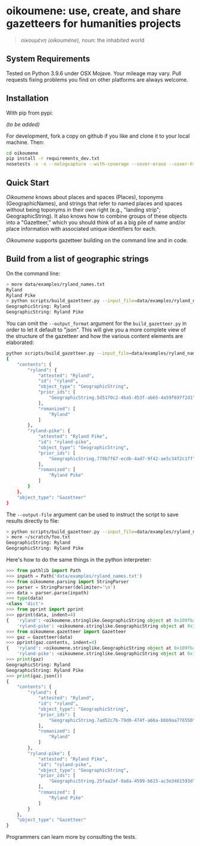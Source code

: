 # oikoumene: use, create, and share gazetteers for humanities projects

> *οἰκουμένη (oikouméne),* noun: the inhabited world


## System Requirements

Tested on Python 3.9.6 under OSX Mojave. Your mileage may vary. Pull requests fixing problems you find on other platforms are always welcome.

## Installation

With pip from pypi:

*(to be added)*

For development, fork a copy on github if you like and clone it to your local machine. Then:

```bash
cd oikoumene
pip install -r requirements_dev.txt
nosetests -x -s --nologcapture --with-coverage --cover-erase --cover-html --cover-html-dir=cover --cover-package=oikoumene
```

## Quick Start

*Oikoumene* knows about places and spaces (Places), toponyms (GeographicNames), and strings that refer to named places and spaces without being toponyms in their own right (e.g., "landing strip"; GeographicString). It also knows how to combine groups of these objects into a "Gazetteer," which you should think of as a big pile of name and/or place information with associated unique identifiers for each.

*Oikoumene* supports gazetteer building on the command line and in code.

## Build from a list of geographic strings

On the command line:

```bash
> more data/examples/ryland_names.txt 
Ryland
Ryland Pike
> python scripts/build_gazetteer.py --input_file=data/examples/ryland_names.txt --input_format=txt --output_format=txt
GeographicString: Ryland
GeographicString: Ryland Pike
```

You can omit the ```--output_format``` argument for the ```build_gazetteer.py``` in order to let it default to "json". This will give you a more complete view of the structure of the gazetteer and how the various content elements are elaborated:

```bash
python scripts/build_gazetteer.py --input_file=data/examples/ryland_names.txt --input_format=txt
{
    "contents": {
        "ryland": {
            "attested": "Ryland",
            "id": "ryland",
            "object_type": "GeographicString",
            "prior_ids": [
                "GeographicString.5d5170c2-4ba5-453f-ab65-4a59f697f2d1"
            ],
            "romanized": [
                "Ryland"
            ]
        },
        "ryland-pike": {
            "attested": "Ryland Pike",
            "id": "ryland-pike",
            "object_type": "GeographicString",
            "prior_ids": [
                "GeographicString.779b7f67-ecdb-4ad7-9f42-ae5c34f2c1ff"
            ],
            "romanized": [
                "Ryland Pike"
            ]
        }
    },
    "object_type": "Gazetteer"
}
```

The ```--output-file``` argument can be used to instruct the script to save results directly to file:

```bash
> python scripts/build_gazetteer.py --input_file=data/examples/ryland_names.txt --input_format=txt --output_format=txt --output_file=~/scratch/foo.txt
> more ~/scratch/foo.txt 
GeographicString: Ryland
GeographicString: Ryland Pike
```

Here's how to do the same things in the python interpreter:

```python
>>> from pathlib import Path
>>> inpath = Path('data/examples/ryland_names.txt')
>>> from oikoumene.parsing import StringParser
>>> parser = StringParser(delimiter='\n')
>>> data = parser.parse(inpath)
>>> type(data)
<class 'dict'>
>>> from pprint import pprint
>>> pprint(data, indent=4)
{   'ryland': <oikoumene.stringlike.GeographicString object at 0x109fba2b0>,
    'ryland-pike': <oikoumene.stringlike.GeographicString object at 0x109f9fee0>}
>>> from oikoumene.gazetteer import Gazetteer
>>> gaz = Gazetteer(data)
>>> pprint(gaz.contents, indent=4)
{   'ryland': <oikoumene.stringlike.GeographicString object at 0x109fba2b0>,
    'ryland-pike': <oikoumene.stringlike.GeographicString object at 0x109f9fee0>}
>>> print(gaz)
GeographicString: Ryland
GeographicString: Ryland Pike
>>> print(gaz.json())
{
    "contents": {
        "ryland": {
            "attested": "Ryland",
            "id": "ryland",
            "object_type": "GeographicString",
            "prior_ids": [
                "GeographicString.7ad52c7b-79d0-474f-a66a-bbb9aa776550"
            ],
            "romanized": [
                "Ryland"
            ]
        },
        "ryland-pike": {
            "attested": "Ryland Pike",
            "id": "ryland-pike",
            "object_type": "GeographicString",
            "prior_ids": [
                "GeographicString.25faa2af-9a8a-4599-b615-ac3e3461593d"
            ],
            "romanized": [
                "Ryland Pike"
            ]
        }
    },
    "object_type": "Gazetteer"
}
```

Programmers can learn more by consulting the tests.
